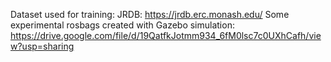 Dataset used for training: JRDB: https://jrdb.erc.monash.edu/
Some experimental rosbags created with Gazebo simulation: https://drive.google.com/file/d/19QatfkJotmm934_6fM0lsc7c0UXhCafh/view?usp=sharing
